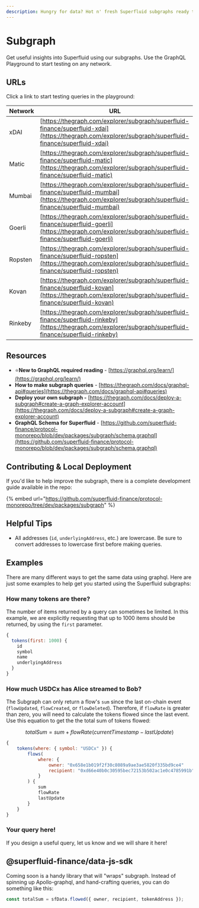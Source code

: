 ```yaml
---
description: Hungry for data? Hot n' fresh Superfluid subgraphs ready to consume!
---
```


# Subgraph

Get useful insights into Superfluid using our subgraphs. Use the GraphQL Playground to start testing on any network.

## URLs&#x20;

Click a link to start testing queries in the playground:

| Network | URL                                                                                                                                                          |
| ------- | ------------------------------------------------------------------------------------------------------------------------------------------------------------ |
| xDAI    | [https://thegraph.com/explorer/subgraph/superfluid-finance/superfluid-xdai](https://thegraph.com/explorer/subgraph/superfluid-finance/superfluid-xdai)       |
| Matic   | [https://thegraph.com/explorer/subgraph/superfluid-finance/superfluid-matic](https://thegraph.com/explorer/subgraph/superfluid-finance/superfluid-matic)     |
| Mumbai  | [https://thegraph.com/explorer/subgraph/superfluid-finance/superfluid-mumbai](https://thegraph.com/explorer/subgraph/superfluid-finance/superfluid-mumbai)   |
| Goerli  | [https://thegraph.com/explorer/subgraph/superfluid-finance/superfluid-goerli](https://thegraph.com/explorer/subgraph/superfluid-finance/superfluid-goerli)   |
| Ropsten | [https://thegraph.com/explorer/subgraph/superfluid-finance/superfluid-ropsten](https://thegraph.com/explorer/subgraph/superfluid-finance/superfluid-ropsten) |
| Kovan   | [https://thegraph.com/explorer/subgraph/superfluid-finance/superfluid-kovan](https://thegraph.com/explorer/subgraph/superfluid-finance/superfluid-kovan)     |
| Rinkeby | [https://thegraph.com/explorer/subgraph/superfluid-finance/superfluid-rinkeby](https://thegraph.com/explorer/subgraph/superfluid-finance/superfluid-rinkeby) |

## Resources

* :star:**New to GraphQL required reading** - [https://graphql.org/learn/](https://graphql.org/learn/) &#x20;
* **How to make subgraph queries** - [https://thegraph.com/docs/graphql-api#queries](https://thegraph.com/docs/graphql-api#queries)
* **Deploy your own subgraph -** [https://thegraph.com/docs/deploy-a-subgraph#create-a-graph-explorer-account](https://thegraph.com/docs/deploy-a-subgraph#create-a-graph-explorer-account)
* **GraphQL Schema for Superfluid** - [https://github.com/superfluid-finance/protocol-monorepo/blob/dev/packages/subgraph/schema.graphql](https://github.com/superfluid-finance/protocol-monorepo/blob/dev/packages/subgraph/schema.graphql)

## Contributing & Local Deployment

If you'd like to help improve the subgraph, there is a complete development guide available in the repo:

{% embed url="https://github.com/superfluid-finance/protocol-monorepo/tree/dev/packages/subgraph" %}

## Helpful Tips

* All addresses (`id`, `underlyingAddress`, etc.) are lowercase. Be sure to convert addresses to lowercase first before making queries.

## Examples

There are many different ways to get the same data using graphql. Here are just some examples to help get you started using the Superfluid subgraphs:

### How many tokens are there?

The number of items returned by a query can sometimes be limited. In this example, we are explicitly requesting that up to 1000 items should be returned, by using the `first` parameter.

```javascript
{
  tokens(first: 1000) {
    id
    symbol
    name
    underlyingAddress
  }
}
```

### How much USDCx has Alice streamed to Bob?

The Subgraph can only return a flow's `sum` since the last on-chain event (`flowUpdated`, `flowCreated`, or `flowDeleted`). Therefore, if `flowRate` is greater than zero, you will need to calculate the tokens flowed since the last event. Use this equation to get the the total sum of tokens flowed: &#x20;

$$totalSum = sum + flowRate(currentTimestamp-lastUpdate)$$&#x20;

```javascript
{
    tokens(where: { symbol: "USDCx" }) {
        flows(
            where: {
                owner: "0x658e1b019f2f30c8089a9ae3ae5820f335bd9ce4"
                recipient: "0xd66e40b0c30595bec72153b502ac1e0c4785991b"
            }
        ) {
            sum
            flowRate
      	    lastUpdate
        }
    }
}
```

### Your query here!

If you design a useful query, let us know and we will share it here!

## @superfluid-finance/data-js-sdk

Coming soon is a handy library that will "wraps" subgraph. Instead of spinning up Apollo-graphql, and hand-crafting queries, you can do something like this:

```javascript
const totalSum = sfData.flowed({ owner, recipient, tokenAddress });
```
